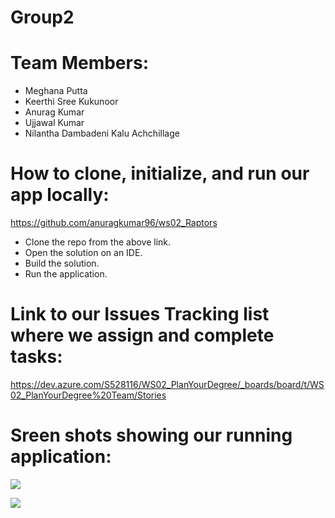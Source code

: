# Group2

# Team Members:
* Meghana Putta
* Keerthi Sree Kukunoor
* Anurag Kumar
* Ujjawal Kumar
* Nilantha Dambadeni Kalu Achchillage

# How to clone, initialize, and run our app locally:

https://github.com/anuragkumar96/ws02_Raptors

* Clone the repo from the above link.
* Open the solution on an IDE.
* Build the solution.
* Run the application.

# Link to our Issues Tracking list where we assign and complete tasks:

https://dev.azure.com/S528116/WS02_PlanYourDegree/_boards/board/t/WS02_PlanYourDegree%20Team/Stories

# Sreen shots showing our running application:

![](https://github.com/anuragkumar96/ws02_Raptors/blob/master/CAP2.png)

![](https://github.com/anuragkumar96/ws02_Raptors/blob/master/CAP1.png)
